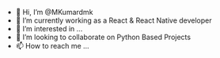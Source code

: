 - 👋 Hi, I’m @MKumardmk
- 🔭 I’m currently working as a React & React Native developer
- 👀 I’m interested in ... 
- 💞️ I’m looking to collaborate on Python Based Projects
- 📫 How to reach me ...


<!---
MKumardmk/MKumardmk is a ✨ special ✨ repository because its `README.md` (this file) appears on your GitHub profile.
You can click the Preview link to take a look at your changes.
--->
